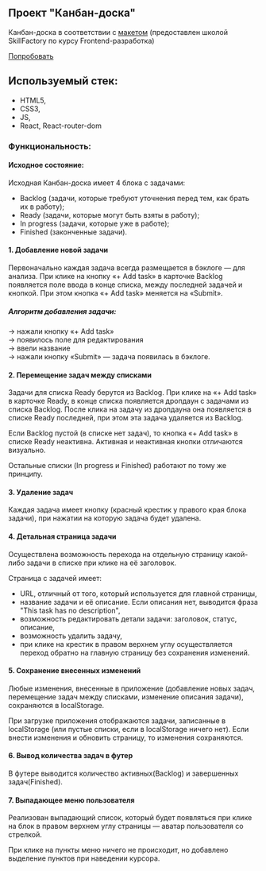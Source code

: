 <h2>Проект "Канбан-доска"</h2>

<p>Канбан-доска в соответствии с <a href='https://www.figma.com/file/gmwg0Me1T6szwVqd7KSYL6/Kanban'>макетом</a> (предоставлен школой SkillFactory по курсу Frontend-разработка)</p>
<a href='https://suananetta.github.io/kanban-board-project/'>Попробовать</a>

<h2>Используемый стек:</h2>
<ul>
<li>HTML5,</li>
<li>CSS3,</li>
<li>JS,</li>
<li>React, React-router-dom</li>
</ul>

<h3>Функциональность:</h3>

<h4>Исходное состояние:</h4>

Исходная Канбан-доска имеет 4 блока с задачами:

- Backlog (задачи, которые требуют уточнения перед тем, как брать их в работу);
- Ready (задачи, которые могут быть взяты в работу);
- In progress (задачи, которые уже в работе);
- Finished (законченные задачи).

<h4>1. Добавление новой задачи</h4>
<p>Первоначально каждая задача всегда размещается в бэклоге — для анализа. При клике на кнопку «+ Add task» в карточке Backlog появляется поле ввода в конце списка, между последней задачей и кнопкой. При этом кнопка «+ Add task» меняется на «Submit».</p>

<h5>Алгоритм добавления задачи:</h5>  
→ нажали кнопку «+ Add task»<br>
→ появилось поле для редактирования <br>
→ ввели название <br>
→ нажали кнопку «Submit» — задача появилась в бэклоге.

<h4>2. Перемещение задач между списками</h4>
<p>Задачи для списка Ready берутся из Backlog. При клике на «+ Add task» в карточке Ready, в конце списка появляется дропдаун с задачами из списка Backlog. После клика на задачу из дропдауна она появляется в списке Ready последней, при этом эта задача удаляется из Backlog.</p>
<p>Если Backlog пустой (в списке нет задач), то кнопка «+ Add task» в списке Ready неактивна. Активная и неактивная кнопки отличаются визуально.</p>
<p>Остальные списки (In progress и Finished) работают по тому же принципу.</p>

<h4>3. Удаление задач</h4>
<p>Каждая задача имеет кнопку (красный крестик у правого края блока задачи), при нажатии на которую задача будет удалена.</p>

<h4>4. Детальная страница задачи</h4>
<p>Осуществлена возможность перехода на отдельную страницу какой-либо задачи в списке при клике на её заголовок.</p>
<p>Страница с задачей имеет:</p>

- URL, отличный от того, который используется для главной страницы,
- название задачи и её описание. Если описания нет, выводится фраза "This task has no description",
- возможность редактировать детали задачи: заголовок, статус, описание,
- возможность удалить задачу,
- при клике на крестик в правом верхнем углу осуществляется переход обратно на главную страницу без сохранения изменений.

<h4>5. Сохранение внесенных изменений</h4>
<p>Любые изменения, внесенные в приложение (добавление новых задач, перемещение задач между списками, изменение описания задачи), сохраняются в localStorage.</p>
<p>При загрузке приложения отображаются задачи, записанные в localStorage (или пустые списки, если в localStorage ничего нет). Если внести изменения и обновить страницу, то изменения сохраняются.</p>

<h4>6. Вывод количества задач в футер</h4>
В футере выводится количество активных(Backlog) и завершенных задач(Finished).

<h4>7. Выпадающее меню пользователя</h4>
<p>Реализован выпадающий список, который будет появляться при клике на блок в правом верхнем углу страницы — аватар пользователя со стрелкой.</p>
<p>При клике на пункты меню ничего не происходит, но добавлено выделение пунктов при наведении курсора.</p>

